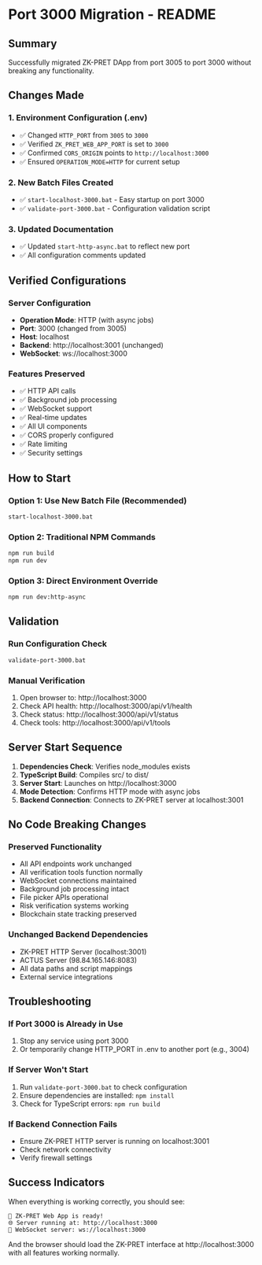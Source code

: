 # Port 3000 Migration - README

## Summary
Successfully migrated ZK-PRET DApp from port 3005 to port 3000 without breaking any functionality.

## Changes Made

### 1. Environment Configuration (.env)
- ✅ Changed `HTTP_PORT` from `3005` to `3000`
- ✅ Verified `ZK_PRET_WEB_APP_PORT` is set to `3000`
- ✅ Confirmed `CORS_ORIGIN` points to `http://localhost:3000`
- ✅ Ensured `OPERATION_MODE=HTTP` for current setup

### 2. New Batch Files Created
- ✅ `start-localhost-3000.bat` - Easy startup on port 3000
- ✅ `validate-port-3000.bat` - Configuration validation script

### 3. Updated Documentation
- ✅ Updated `start-http-async.bat` to reflect new port
- ✅ All configuration comments updated

## Verified Configurations

### Server Configuration
- **Operation Mode**: HTTP (with async jobs)
- **Port**: 3000 (changed from 3005)
- **Host**: localhost
- **Backend**: http://localhost:3001 (unchanged)
- **WebSocket**: ws://localhost:3000

### Features Preserved
- ✅ HTTP API calls
- ✅ Background job processing  
- ✅ WebSocket support
- ✅ Real-time updates
- ✅ All UI components
- ✅ CORS properly configured
- ✅ Rate limiting
- ✅ Security settings

## How to Start

### Option 1: Use New Batch File (Recommended)
```bash
start-localhost-3000.bat
```

### Option 2: Traditional NPM Commands
```bash
npm run build
npm run dev
```

### Option 3: Direct Environment Override
```bash
npm run dev:http-async
```

## Validation

### Run Configuration Check
```bash
validate-port-3000.bat
```

### Manual Verification
1. Open browser to: http://localhost:3000
2. Check API health: http://localhost:3000/api/v1/health
3. Check status: http://localhost:3000/api/v1/status
4. Check tools: http://localhost:3000/api/v1/tools

## Server Start Sequence

1. **Dependencies Check**: Verifies node_modules exists
2. **TypeScript Build**: Compiles src/ to dist/
3. **Server Start**: Launches on http://localhost:3000
4. **Mode Detection**: Confirms HTTP mode with async jobs
5. **Backend Connection**: Connects to ZK-PRET server at localhost:3001

## No Code Breaking Changes

### Preserved Functionality
- All API endpoints work unchanged
- All verification tools function normally
- WebSocket connections maintained
- Background job processing intact
- File picker APIs operational
- Risk verification systems working
- Blockchain state tracking preserved

### Unchanged Backend Dependencies
- ZK-PRET HTTP Server (localhost:3001)
- ACTUS Server (98.84.165.146:8083)
- All data paths and script mappings
- External service integrations

## Troubleshooting

### If Port 3000 is Already in Use
1. Stop any service using port 3000
2. Or temporarily change HTTP_PORT in .env to another port (e.g., 3004)

### If Server Won't Start
1. Run `validate-port-3000.bat` to check configuration
2. Ensure dependencies are installed: `npm install`
3. Check for TypeScript errors: `npm run build`

### If Backend Connection Fails
- Ensure ZK-PRET HTTP server is running on localhost:3001
- Check network connectivity
- Verify firewall settings

## Success Indicators

When everything is working correctly, you should see:
```
🎉 ZK-PRET Web App is ready!
🌐 Server running at: http://localhost:3000
🔗 WebSocket server: ws://localhost:3000
```

And the browser should load the ZK-PRET interface at http://localhost:3000 with all features working normally.
